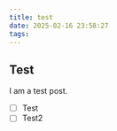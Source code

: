 ```yaml
---
title: test
date: 2025-02-16 23:58:27
tags:
---
```

## Test
I am a test post.
- [ ] Test
- [ ] Test2